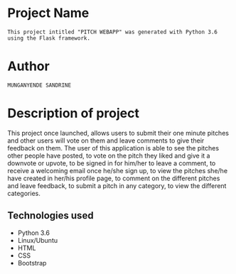 # Project Name
`
This project intitled "PITCH WEBAPP" was generated with Python 3.6 using the Flask framework.
`
# Author

`
MUNGANYENDE SANDRINE
`
# Description of project


This project once launched, allows users to submit their one minute pitches and other users will vote on them and leave comments to give their feedback on them.
The user of this application is able to see the pitches other people have posted, to vote on the pitch they liked and give it a downvote or upvote, to be signed in for him/her to leave a comment, to receive a welcoming email once he/she sign up, to view the pitches she/he have created in her/his profile page, to comment on the different pitches and leave feedback, to submit a pitch in any category, to view the different categories.

## Technologies used

* Python 3.6
* Linux/Ubuntu
* HTML
* CSS
* Bootstrap


